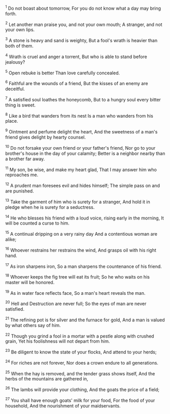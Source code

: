 <sup>1</sup> 
Do not boast about tomorrow, For you do not know what a day may bring forth. 

<sup>2</sup> 
Let another man praise you, and not your own mouth; A stranger, and not your own lips. 

<sup>3</sup> 
A stone is heavy and sand is weighty, But a fool's wrath is heavier than both of them. 

<sup>4</sup> 
Wrath is cruel and anger a torrent, But who is able to stand before jealousy? 

<sup>5</sup> 
Open rebuke is better Than love carefully concealed. 

<sup>6</sup> 
Faithful are the wounds of a friend, But the kisses of an enemy are deceitful. 

<sup>7</sup> 
A satisfied soul loathes the honeycomb, But to a hungry soul every bitter thing is sweet. 

<sup>8</sup> 
Like a bird that wanders from its nest Is a man who wanders from his place. 

<sup>9</sup> 
Ointment and perfume delight the heart, And the sweetness of a man's friend gives delight by hearty counsel. 

<sup>10</sup> 
Do not forsake your own friend or your father's friend, Nor go to your brother's house in the day of your calamity; Better is a neighbor nearby than a brother far away. 

<sup>11</sup> 
My son, be wise, and make my heart glad, That I may answer him who reproaches me. 

<sup>12</sup> 
A prudent man foresees evil and hides himself; The simple pass on and are punished. 

<sup>13</sup> 
Take the garment of him who is surety for a stranger, And hold it in pledge when he is surety for a seductress. 

<sup>14</sup> 
He who blesses his friend with a loud voice, rising early in the morning, It will be counted a curse to him. 

<sup>15</sup> 
A continual dripping on a very rainy day And a contentious woman are alike; 

<sup>16</sup> 
Whoever restrains her restrains the wind, And grasps oil with his right hand. 

<sup>17</sup> 
As iron sharpens iron, So a man sharpens the countenance of his friend. 

<sup>18</sup> 
Whoever keeps the fig tree will eat its fruit; So he who waits on his master will be honored. 

<sup>19</sup> 
As in water face reflects face, So a man's heart reveals the man. 

<sup>20</sup> 
Hell and Destruction are never full; So the eyes of man are never satisfied. 

<sup>21</sup> 
The refining pot is for silver and the furnace for gold, And a man is valued by what others say of him. 

<sup>22</sup> 
Though you grind a fool in a mortar with a pestle along with crushed grain, Yet his foolishness will not depart from him. 

<sup>23</sup> 
Be diligent to know the state of your flocks, And attend to your herds; 

<sup>24</sup> 
For riches are not forever, Nor does a crown endure to all generations. 

<sup>25</sup> 
When the hay is removed, and the tender grass shows itself, And the herbs of the mountains are gathered in, 

<sup>26</sup> 
The lambs will provide your clothing, And the goats the price of a field; 

<sup>27</sup> 
You shall have enough goats' milk for your food, For the food of your household, And the nourishment of your maidservants.